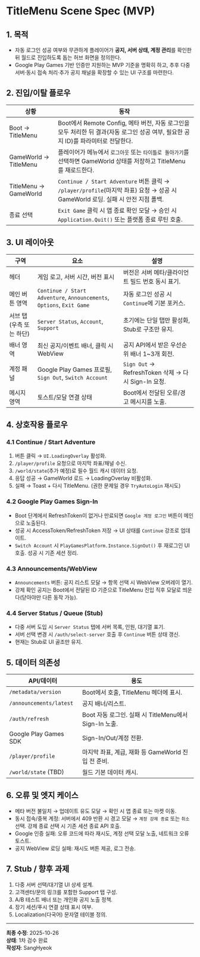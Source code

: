 # TitleMenu Scene Spec (MVP)

## 1. 목적
- 자동 로그인 성공 여부와 무관하게 플레이어가 **공지, 서버 상태, 계정 관리**를 확인한 뒤 월드로 진입하도록 돕는 허브 화면을 정의한다.
- Google Play Games 기반 인증만 지원하는 MVP 기준을 명확히 하고, 추후 다중 서버·동시 접속 처리·추가 공지 채널을 확장할 수 있는 UI 구조를 마련한다.

## 2. 진입/이탈 플로우
| 상황 | 동작 |
| --- | --- |
| Boot → TitleMenu | Boot에서 Remote Config, 메타 버전, 자동 로그인을 모두 처리한 뒤 결과(자동 로그인 성공 여부, 필요한 공지 ID)를 파라미터로 전달한다. |
| GameWorld → TitleMenu | 플레이어가 메뉴에서 `로그아웃` 또는 `타이틀로 돌아가기`를 선택하면 GameWorld 상태를 저장하고 TitleMenu를 재로드한다. |
| TitleMenu → GameWorld | `Continue / Start Adventure` 버튼 클릭 → `/player/profile`(마지막 좌표) 요청 → 성공 시 GameWorld 로딩. 실패 시 안전 지점 폴백. |
| 종료 선택 | `Exit Game` 클릭 시 앱 종료 확인 모달 → 승인 시 `Application.Quit()` 또는 플랫폼 종료 루틴 호출. |

## 3. UI 레이아웃
| 구역 | 요소 | 설명 |
| --- | --- | --- |
| 헤더 | 게임 로고, 서버 시간, 버전 표시 | 버전은 서버 메타/클라이언트 빌드 번호 동시 표기. |
| 메인 버튼 영역 | `Continue / Start Adventure`, `Announcements`, `Options`, `Exit Game` | 자동 로그인 성공 시 `Continue`에 기본 포커스. |
| 서브 탭(우측 또는 하단) | `Server Status`, `Account`, `Support` | 초기에는 단일 탭만 활성화, Stub로 구조만 유지. |
| 배너 영역 | 최신 공지/이벤트 배너, 클릭 시 WebView | 공지 API에서 받은 우선순위 배너 1~3개 회전. |
| 계정 패널 | Google Play Games 프로필, `Sign Out`, `Switch Account` | `Sign Out` → RefreshToken 삭제 → 다시 Sign-In 요청. |
| 메시지 영역 | 토스트/모달 연결 상태 | Boot에서 전달된 오류/경고 메시지를 노출. |

## 4. 상호작용 플로우
### 4.1 Continue / Start Adventure
1. 버튼 클릭 → `UI.LoadingOverlay` 활성화.  
2. `/player/profile` 요청으로 마지막 좌표/채널 수신.  
3. `/world/state`(추가 예정)로 필수 월드 캐시 데이터 요청.  
4. 응답 성공 → GameWorld 로드 → LoadingOverlay 비활성화.  
5. 실패 → Toast + 다시 TitleMenu. (권한 문제일 경우 `TryAutoLogin` 재시도)

### 4.2 Google Play Games Sign-In
- Boot 단계에서 RefreshToken이 없거나 만료되면 `Google 계정 로그인` 버튼이 메인으로 노출된다.  
- 성공 시 AccessToken/RefreshToken 저장 → UI 상태를 `Continue` 강조로 업데이트.  
- `Switch Account` 시 `PlayGamesPlatform.Instance.SignOut()` 후 재로그인 UI 호출. 성공 시 기존 세션 정리.

### 4.3 Announcements/WebView
- `Announcements` 버튼: 공지 리스트 모달 → 항목 선택 시 WebView 오버레이 열기.  
- 강제 확인 공지는 Boot에서 전달된 ID 기준으로 TitleMenu 진입 직후 모달로 띄운다(닫아야만 다른 동작 가능).

### 4.4 Server Status / Queue (Stub)
- 다중 서버 도입 시 `Server Status` 탭에 서버 목록, 인원, 대기열 표기.  
- 서버 선택 변경 시 `/auth/select-server` 호출 후 `Continue` 버튼 상태 갱신.  
- 현재는 Stub로 UI 골조만 유지.

## 5. 데이터 의존성
| API/데이터 | 용도 |
| --- | --- |
| `/metadata/version` | Boot에서 호출, TitleMenu 헤더에 표시. |
| `/announcements/latest` | 공지 배너/리스트. |
| `/auth/refresh` | Boot 자동 로그인. 실패 시 TitleMenu에서 Sign-In 노출. |
| Google Play Games SDK | Sign-In/Out/계정 전환. |
| `/player/profile` | 마지막 좌표, 계급, 재화 등 GameWorld 진입 전 준비. |
| `/world/state` (TBD) | 월드 기본 데이터 캐시. |

## 6. 오류 및 엣지 케이스
- 메타 버전 불일치 → 업데이트 유도 모달 → 확인 시 앱 종료 또는 마켓 이동.  
- 동시 접속/중복 계정: 서버에서 409 반환 시 경고 모달 → `계정 강제 종료` 또는 `취소` 선택. 강제 종료 선택 시 기존 세션 종료 API 호출.  
- Google 인증 실패: 오류 코드에 따라 재시도, 계정 선택 모달 노출, 네트워크 오류 토스트.  
- 공지 WebView 로딩 실패: 재시도 버튼 제공, 로그 전송.

## 7. Stub / 향후 과제
1. 다중 서버 선택/대기열 UI 상세 설계.  
2. 고객센터/문의 링크를 포함한 Support 탭 구성.  
3. A/B 테스트 배너 또는 개인화 공지 노출 정책.  
4. 장기 세션/푸시 연결 상태 표시 여부.  
5. Localization(다국어) 문자열 테이블 정의.

---
**최종 수정**: 2025-10-26  
**상태**: 1차 검수 완료  
**작성자**: SangHyeok  
